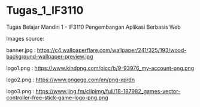 # Tugas_1_IF3110
Tugas Belajar Mandiri 1 - IF3110 Pengembangan Aplikasi Berbasis Web

Images source:

banner.jpg : https://c4.wallpaperflare.com/wallpaper/241/325/193/wood-background-wallpaper-preview.jpg

logo1.png : https://www.kindpng.com/picc/b/9-93976_my-account-png.png

logo2.png : https://www.pngegg.com/en/png-xprdn

logo3.png : https://www.jing.fm/clipimg/full/18-187982_games-vector-controller-free-stick-game-logo-png.png
